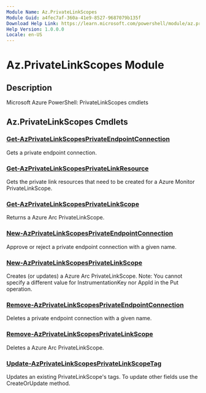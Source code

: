 ```yaml
---
Module Name: Az.PrivateLinkScopes
Module Guid: a4fec7af-360a-41e9-8527-9687079b135f
Download Help Link: https://learn.microsoft.com/powershell/module/az.privatelinkscopes
Help Version: 1.0.0.0
Locale: en-US
---
```


# Az.PrivateLinkScopes Module
## Description
Microsoft Azure PowerShell: PrivateLinkScopes cmdlets

## Az.PrivateLinkScopes Cmdlets
### [Get-AzPrivateLinkScopesPrivateEndpointConnection](Get-AzPrivateLinkScopesPrivateEndpointConnection.md)
Gets a private endpoint connection.

### [Get-AzPrivateLinkScopesPrivateLinkResource](Get-AzPrivateLinkScopesPrivateLinkResource.md)
Gets the private link resources that need to be created for a Azure Monitor PrivateLinkScope.

### [Get-AzPrivateLinkScopesPrivateLinkScope](Get-AzPrivateLinkScopesPrivateLinkScope.md)
Returns a Azure Arc PrivateLinkScope.

### [New-AzPrivateLinkScopesPrivateEndpointConnection](New-AzPrivateLinkScopesPrivateEndpointConnection.md)
Approve or reject a private endpoint connection with a given name.

### [New-AzPrivateLinkScopesPrivateLinkScope](New-AzPrivateLinkScopesPrivateLinkScope.md)
Creates (or updates) a Azure Arc PrivateLinkScope.
Note: You cannot specify a different value for InstrumentationKey nor AppId in the Put operation.

### [Remove-AzPrivateLinkScopesPrivateEndpointConnection](Remove-AzPrivateLinkScopesPrivateEndpointConnection.md)
Deletes a private endpoint connection with a given name.

### [Remove-AzPrivateLinkScopesPrivateLinkScope](Remove-AzPrivateLinkScopesPrivateLinkScope.md)
Deletes a Azure Arc PrivateLinkScope.

### [Update-AzPrivateLinkScopesPrivateLinkScopeTag](Update-AzPrivateLinkScopesPrivateLinkScopeTag.md)
Updates an existing PrivateLinkScope's tags.
To update other fields use the CreateOrUpdate method.


